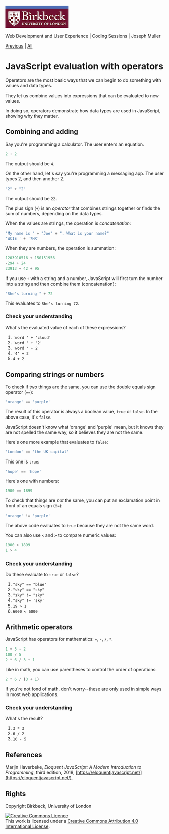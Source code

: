 ![Birkbeck, University of London](images/birkbeck-logo.jpg)

Web Development and User Experience | Coding Sessions | Joseph Muller

[Previous](javascript-values-and-data-types.md) | [All](README.md)

# JavaScript evaluation with operators

Operators are the most basic ways that we can begin to do something with values and data types.

They let us combine values into expressions that can be evaluated to new values.

In doing so, operators demonstrate how data types are used in JavaScript, showing why they matter.

## Combining and adding

Say you're programming a calculator. The user enters an equation.

```javascript
2 + 2
```

The output should be `4`.

On the other hand, let's say you're programming a messaging app. The user types 2, and then another 2.

```javascript
"2" + "2"
```

The output should be `22`.

The plus sign (`+`) is an *operator* that combines strings together or finds the sum of numbers, depending on the data types.

When the values are strings, the operation is *concatenation*:

```javascript
"My name is " + "Joe" + ". What is your name?"
'WC1E ' + '7HX'
```

When they are numbers, the operation is summation:

```javascript
1203910516 + 150151956
-294 + 24
23913 + 42 + 95
```

If you use `+` with a string and a number, JavaScript will first turn the number into a string and then combine them (concatenation):

```javascript
"She's turning " + 72
```

This evaluates to `She's turning 72`.

### Check your understanding

What's the evaluated value of each of these expressions?

1. `'word ' + 'cloud'`
2. `'word ' + '2'`
3. `'word ' + 2`
4. `'4' + 2`
5. `4 + 2`

<!--
1. `word cloud`
2. `word 2`
3. `word 2`
4. `42`
5. `6`
-->

## Comparing strings or numbers

To check if two things are the same, you can use the double equals sign operator (`==`):

```javascript
'orange' == 'purple'
```

The result of this operator is always a boolean value, `true` or `false`. In the above case, it's `false`.

JavaScript doesn't know what 'orange' and 'purple' mean, but it knows they are not spelled the same way, so it believes they are not the same.

Here's one more example that evaluates to `false`:

```javascript
'London' == 'the UK capital'
```

This one is `true`:

```javascript
'hope' == 'hope'
```

Here's one with numbers:

```javascript
1900 == 1899
```

To check that things are *not* the same, you can put an exclamation point in front of an equals sign (`!=`):

```javascript
'orange' != 'purple'
```

The above code evaluates to `true` because they are not the same word.

You can also use `<` and `>` to compare numeric values:

```javascript
1900 > 1899
1 > 4
```

### Check your understanding

Do these evaluate to `true` or `false`?

1. `"sky" == "blue"`
2. `"sky" == "sky"`
3. `"sky" != "sky"`
4. `"sky" != 'sky'`
5. `19 > 1`
6. `6000 < 6000`

## Arithmetic operators

JavaScript has operators for mathematics: `+`, `-`, `/`, `*`.

```javascript
1 + 5 - 2
100 / 5
2 * 6 / 3 + 1
```

Like in math, you can use parentheses to control the order of operations:

```javascript
2 * 6 / (3 + 1)
```

If you're not fond of math, don't worry--these are only used in simple ways in most web applications.

### Check your understanding

What's the result?

1. `3 * 3`
2. `6 / 2`
3. `10 - 5`

## References
Marijn Haverbeke, *Eloquent JavaScript: A Modern Introduction to Programming*, third edition, 2018, [https://eloquentjavascript.net/](https://eloquentjavascript.net/).

## Rights
Copyright Birkbeck, University of London

<a rel="license" href="http://creativecommons.org/licenses/by/4.0/"><img alt="Creative Commons Licence" src="https://i.creativecommons.org/l/by/4.0/88x31.png" /></a><br />This work is licensed under a <a rel="license" href="http://creativecommons.org/licenses/by/4.0/">Creative Commons Attribution 4.0 International License</a>.
